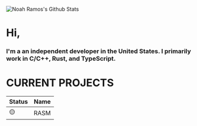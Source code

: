 ![Noah Ramos's Github Stats](https://github-readme-stats.vercel.app/api?username=NoahTheRamos&show_icons=true&theme=transparent)

# Hi, 
### I'm a an independent developer in the **United States**. I primarily work in C/C++, Rust, and TypeScript. 

# CURRENT PROJECTS

| Status | Name |
|--------|------|
|   🟡   | RASM |


